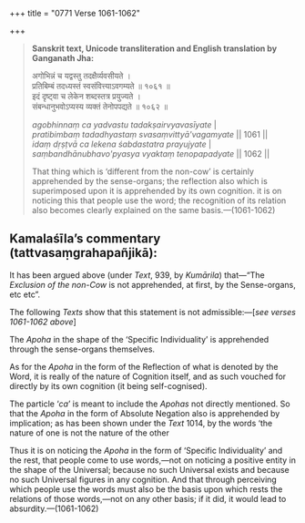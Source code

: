 +++
title = "0771 Verse 1061-1062"

+++
> **Sanskrit text, Unicode transliteration and English translation by Ganganath Jha:** 
>
> अगोभिन्नं च यद्वस्तु तदक्षैर्व्यवसीयते ।  
> प्रतिबिम्बं तदध्यस्तं स्वसंवित्त्याऽवगम्यते ॥ १०६१ ॥  
> इदं दृष्ट्वा च लेकेन शब्दस्तत्र प्रयुज्यते ।  
> संबन्धानुभवोऽप्यस्य व्यक्तं तेनोपपद्यते ॥ १०६२ ॥ 
>
> *agobhinnaṃ ca yadvastu tadakṣairvyavasīyate* \|  
> *pratibimbaṃ tadadhyastaṃ svasaṃvittyā'vagamyate* \|\| 1061 \|\|  
> *idaṃ dṛṣṭvā ca lekena śabdastatra prayujyate* \|  
> *saṃbandhānubhavo'pyasya vyaktaṃ tenopapadyate* \|\| 1062 \|\| 
>
> That thing which is ‘different from the non-cow’ is certainly apprehended by the sense-organs; the reflection also which is superimposed upon it is apprehended by its own cognition. it is on noticing this that people use the word; the recognition of its relation also becomes clearly explained on the same basis.—(1061-1062)



## Kamalaśīla’s commentary (tattvasaṃgrahapañjikā):

It has been argued above (under *Text*, 939, by *Kumārila*) that—“The *Exclusion of the non-Cow* is not apprehended, at first, by the Sense-organs, etc etc”.

The following *Texts* show that this statement is not admissible:—[*see verses 1061-1062 above*]

The *Apoha* in the shape of the ‘Specific Individuality’ is apprehended through the sense-organs themselves.

As for the *Apoha* in the form of the Reflection of what is denoted by the Word, it is really of the nature of Cognition itself, and as such vouched for directly by its own cognition (it being self-cognised).

The particle ‘*ca*’ is meant to include the *Apohas* not directly mentioned. So that the *Apoha* in the form of Absolute Negation also is apprehended by implication; as has been shown under the *Text* 1014, by the words ‘the nature of one is not the nature of the other

Thus it is on noticing the *Apoha* in the form of ‘Specific Individuality’ and the rest, that people come to use words,—not on noticing a positive entity in the shape of the Universal; because no such Universal exists and because no such Universal figures in any cognition. And that through perceiving which people use the words must also be the basis upon which rests the relations of those words,—not on any other basis; if it did, it would lead to absurdity.—(1061-1062)


